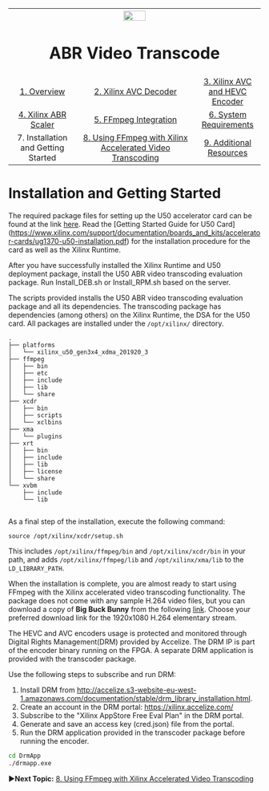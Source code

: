 
<table style="width:100%">
  <tr>
    <th width="100%" colspan="6"><img src="https://www.xilinx.com/content/dam/xilinx/imgs/press/media-kits/corporate/xilinx-logo.png" width="30%"/><h1>ABR Video Transcode</h2>
</th>
  </tr>
  <tr>
    <td align="center"><a href="README.md">1. Overview</a></td>
    <td align="center"><a href="xilinx-avc-decoder.md">2. Xilinx AVC Decoder</a></td>
    <td align="center"><a href="xilinx-avc-hevc-encoder.md">3. Xilinx AVC and HEVC Encoder</a></td>
    </tr>
    <tr>
    <td align="center"><a href="xilinx-abr-scaler.md">4. Xilinx ABR Scaler</a></td>
    <td align="center"><a href="ffmpeg-integration.md">5. FFmpeg Integration</a></td>
    <td align="center"><a href="system-requirements.md">6. System Requirements</a></td>
    </tr>
    <tr><td align="center">7. Installation and Getting Started</td>
    <td align="center"><a href="using-ffmpeg-with-xilinx.md">8. Using FFmpeg with Xilinx Accelerated Video Transcoding</a></td>
    <td align="center"><a href="additional-resources.md">9. Additional Resources</a></td>
  </tr>
</table>

# Installation and Getting Started

The required package files for setting up the U50 accelerator card can be found at the link [here](https://www.author.uat.xilinx.com/products/boards-and-kits/alveo/u50.html#gettingStarted). Read the [Getting Started Guide for U50 Card] (https://www.xilinx.com/support/documentation/boards_and_kits/accelerator-cards/ug1370-u50-installation.pdf) for the installation procedure for the card as well as the Xilinx Runtime.

After you have successfully installed the Xilinx Runtime and U50 deployment package, install the U50 ABR video transcoding evaluation package. Run Install_DEB.sh or Install_RPM.sh based on the server.

The scripts provided installs the U50 ABR video transcoding evaluation package and all its dependencies. The transcoding package has dependencies (among others) on the Xilinx Runtime, the DSA for the U50 card. All packages are installed under the `/opt/xilinx/` directory.

```console
.
├── platforms
│   └── xilinx_u50_gen3x4_xdma_201920_3
├── ffmpeg
│   ├── bin
│   ├── etc
│   ├── include
│   ├── lib
│   └── share
├── xcdr
│   ├── bin
│   ├── scripts
│   └── xclbins
├── xma
│   └── plugins
├── xrt
│   ├── bin
│   ├── include
│   ├── lib
│   ├── license
│   └── share
└── xvbm
    ├── include
    └── lib
 
```

 As a final step of the installation, execute the following command:

`source /opt/xilinx/xcdr/setup.sh`

This includes `/opt/xilinx/ffmpeg/bin` and `/opt/xilinx/xcdr/bin` in your path, and adds `/opt/xilinx/ffmpeg/lib` and `/opt/xilinx/xma/lib` to the `LD_LIBRARY_PATH`.

When the installation is complete, you are almost ready to start using FFmpeg with the Xilinx accelerated video transcoding functionality. The package does not come with any sample H.264 video files, but you can download a copy of **Big Buck Bunny** from the following [link](https://peach.blender.org/download/). Choose your preferred download link for the 1920x1080 H.264 elementary stream.

The HEVC and AVC encoders usage is protected and monitored through Digital Rights Management(DRM) provided by Accelize. The DRM IP is part of the encoder binary running on the FPGA. A separate DRM application is provided with the transcoder package.

Use the following steps to subscribe and run DRM:
1. Install DRM from http://accelize.s3-website-eu-west-1.amazonaws.com/documentation/stable/drm_library_installation.html.
2. Create an account in the DRM portal: https://xilinx.accelize.com/
3. Subscribe to the "Xilinx AppStore Free Eval Plan" in the DRM portal.
4. Generate and save an access key (cred.json) file from the portal.
5. Run the DRM application provided in the transcoder package before running the encoder.

 ``` bash
cd DrmApp
./drmapp.exe
```

:arrow_forward:**Next Topic:**  [8. Using FFmpeg with Xilinx Accelerated Video Transcoding](using-ffmpeg-with-xilinx.md)

